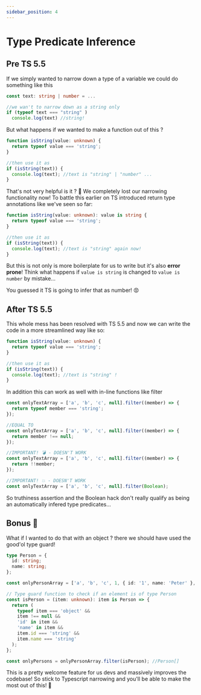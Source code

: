 ```yaml
---
sidebar_position: 4
---
```


# Type Predicate Inference

## Pre TS 5.5

If we simply wanted to narrow down a type of a variable we could do something like this

```typescript
const text: string | number = ...

//we wan't to narrow down as a string only
if (typeof text === "string" )
  console.log(text) //string!
```

But what happens if we wanted to make a function out of this ?

```typescript
function isString(value: unknown) {
  return typeof value === 'string';
}

//then use it as
if (isString(text)) {
  console.log(text); //text is "string" | "number" ...
}
```

That's not very helpful is it ? 🤔 We completely lost our narrowing functionality now!
To battle this earlier on TS introduced return type annotations like we've seen so far:

```typescript
function isString(value: unknown): value is string {
  return typeof value === 'string';
}

//then use it as
if (isString(text)) {
  console.log(text); //text is "string" again now!
}
```

But this is not only is more boilerplate for us to write but it's also **error prone**! Think
what happens if `value is string` is changed to `value is number` by mistake...

You guessed it TS is going to infer that as number! 😡

## After TS 5.5

This whole mess has been resolved with TS 5.5 and now we can write the code in a more streamlined
way like so:

```typescript
function isString(value: unknown) {
  return typeof value === 'string';
}

//then use it as
if (isString(text)) {
  console.log(text); //text is "string" !
}
```

In addition this can work as well with in-line functions like filter

```typescript
const onlyTextArray = ['a', 'b', 'c', null].filter((member) => {
  return typeof member === 'string';
});

//EQUAL TO
const onlyTextArray = ['a', 'b', 'c', null].filter((member) => {
  return member !== null;
});

//IMPORTANT! 💣 - DOESN'T WORK
const onlyTextArray = ['a', 'b', 'c', null].filter((member) => {
  return !!member;
});

//IMPORTANT! 💥 - DOESN'T WORK
const onlyTextArray = ['a', 'b', 'c', null].filter(Boolean);
```

So truthiness assertion and the Boolean hack don't really qualify as being an automatically infered type predicates...

## Bonus 🎁

What if I wanted to do that with an object ? there we should have used the good'ol type guard!

```typescript
type Person = {
  id: string;
  name: string;
};

const onlyPersonArray = ['a', 'b', 'c', 1, { id: '1', name: 'Peter' }, null];

// Type guard function to check if an element is of type Person
const isPerson = (item: unknown): item is Person => {
  return (
    typeof item === 'object' &&
    item !== null &&
    'id' in item &&
    'name' in item &&
    item.id === 'string' &&
    item.name === 'string'
  );
};

const onlyPersons = onlyPersonArray.filter(isPerson); //Person[]
```

This is a pretty welcome feature for us devs and massively improves the codebase!
So stick to Typescript narrowing and you'll be able to make the most out of this! 🚀
